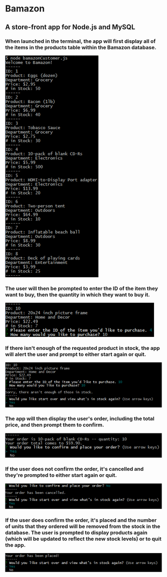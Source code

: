 # Bamazon
## A store-front app for Node.js and MySQL

### When launched in the terminal, the app will first display all of the items in the products table within the Bamazon database.
![](images/displayed_stock.PNG)

### The user will then be prompted to enter the ID of the item they want to buy, then the quantity in which they want to buy it.
![](images/ID_and_quantity.PNG)

### If there isn't enough of the requested product in stock, the app will alert the user and prompt to either start again or quit.
![](images/not_enough_stock.PNG)

### The app will then display the user's order, including the total price, and then prompt them to confirm.
![](images/confirm.PNG)

### If the user does not confirm the order, it's cancelled and they're prompted to either start again or quit.
![](images/cancelled_order.PNG)

### If the user does confirm the order, it's placed and the number of units that they ordered will be removed from the stock in the database. The user is prompted to display products again (which will be updated to reflect the new stock levels) or to quit the app.
![](images/order_placed.PNG)
